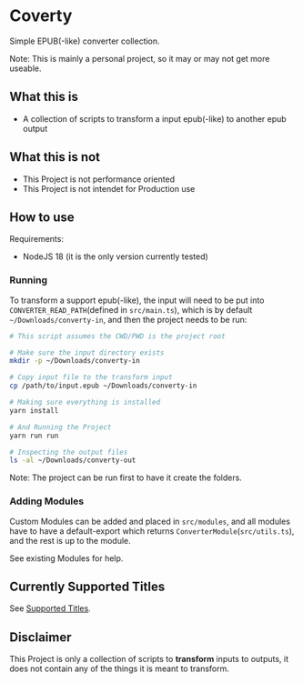 # Coverty

Simple EPUB(-like) converter collection.

Note: This is mainly a personal project, so it may or may not get more useable.

## What this is

- A collection of scripts to transform a input epub(-like) to another epub output

## What this is not

- This Project is not performance oriented
- This Project is not intendet for Production use

## How to use

Requirements:

- NodeJS 18 (it is the only version currently tested)

### Running

To transform a support epub(-like), the input will need to be put into `CONVERTER_READ_PATH`(defined in `src/main.ts`), which is by default `~/Downloads/converty-in`, and then the project needs to be run:

```sh
# This script assumes the CWD/PWD is the project root

# Make sure the input directory exists
mkdir -p ~/Downloads/converty-in

# Copy input file to the transform input
cp /path/to/input.epub ~/Downloads/converty-in

# Making sure everything is installed
yarn install

# And Running the Project
yarn run run

# Inspecting the output files
ls -al ~/Downloads/converty-out
```

Note: The project can be run first to have it create the folders.

### Adding Modules

Custom Modules can be added and placed in `src/modules`, and all modules have to have a default-export which returns `ConverterModule`(`src/utils.ts`), and the rest is up to the module.

See existing Modules for help.

## Currently Supported Titles

See [Supported Titles](./SUPPORTED_TITLES.md).

## Disclaimer

This Project is only a collection of scripts to **transform** inputs to outputs, it does not contain any of the things it is meant to transform.

